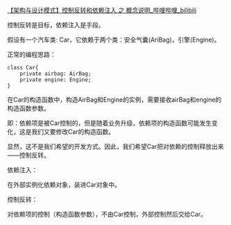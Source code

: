[【架构与设计模式】控制反转和依赖注入 之 概念说明_哔哩哔哩_bilibili](https://www.bilibili.com/video/BV1KW4y1L7te/?spm_id_from=333.788&vd_source=5b21d8ef1ce962f28f6fad40cfd9a82b)

控制反转是目标，依赖注入是手段。

假设有一个汽车类: Car，它依赖于两个类：安全气囊(AriBag)，引擎(Engine)。

正常的编程思路：

```
class Car{
	private airbag: AirBag;
	private engine: Engine;
}
```

在Car的构造函数中，构造AirBag和Engine的实例，需要接收airBag和engine的构造函数参数。

即：依赖项是被Car控制的，但是随着业务升级，依赖项的构造函数可能发生变化，这是我们又要修改Car的构造函数。

显然，这不是我们希望的开发方式。因此，我们希望Car把对依赖的控制释放出来——控制反转。

依赖注入：

在外部实例化依赖对象，装进Car对象中。

控制反转：

对依赖项的控制（构造函数参数），不由Car控制，外部控制然后交给Car。

